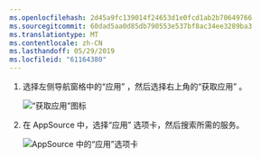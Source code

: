 ```yaml
---
ms.openlocfilehash: 2d45a9fc139014f24653d1e0fcd1ab2b70649766
ms.sourcegitcommit: 60dad5aa0d85db790553e537bf8ac34ee3289ba3
ms.translationtype: MT
ms.contentlocale: zh-CN
ms.lasthandoff: 05/29/2019
ms.locfileid: "61164380"
---
```

1. 选择左侧导航窗格中的“应用”  ，然后选择右上角的“获取应用”  。
   
     ![“获取应用”图标](./media/powerbi-service-apps-get-more-apps/power-bi-service-apps-get-apps-1-app-line.png)
2. 在 AppSource 中，选择“应用”  选项卡，然后搜索所需的服务。
   
    ![AppSource 中的“应用”选项卡](./media/powerbi-service-apps-get-more-apps/power-bi-appsource-apps.png)

